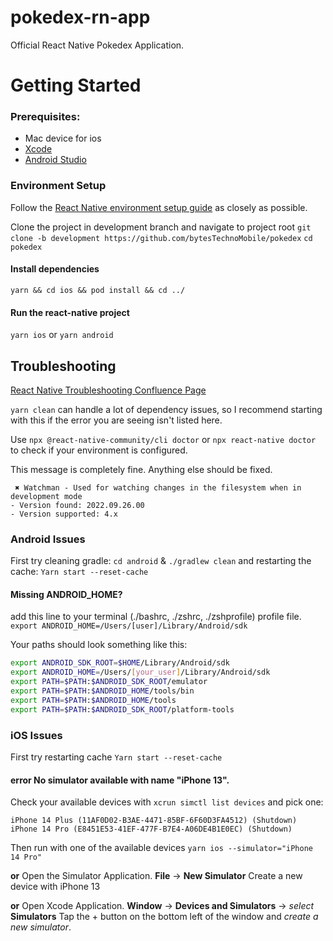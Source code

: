 # pokedex-rn-app
Official React Native Pokedex Application.

# Getting Started
### Prerequisites:
- Mac device for ios
- [Xcode](https://apps.apple.com/us/app/xcode/id497799835?mt=12)
- [Android Studio](https://developer.android.com/studio/index.html)

### Environment Setup
Follow the [React Native environment setup guide](https://reactnative.dev/docs/environment-setup) as closely as possible.


Clone the project in development branch and navigate to project root
`git clone -b development https://github.com/bytesTechnoMobile/pokedex`
`cd pokedex`

#### Install dependencies
`yarn && cd ios && pod install && cd ../`

#### Run the react-native project
`yarn ios` or `yarn android`

## Troubleshooting

[React Native Troubleshooting Confluence Page](https://discogsinc.atlassian.net/wiki/spaces/MAP/pages/258310145/React+Native+Environment+Troubleshooting)

`yarn clean` can handle a lot of dependency issues, so I recommend starting with this if the error you are seeing isn't listed here.

Use `npx @react-native-community/cli doctor`  or `npx react-native doctor` to check if your environment  is configured.

This message is completely fine. Anything else should be fixed.
``` 
 ✖ Watchman - Used for watching changes in the filesystem when in development mode
- Version found: 2022.09.26.00
- Version supported: 4.x
```
### Android Issues
First try cleaning gradle:
`cd android` & `./gradlew clean`
and restarting the cache:
`Yarn start --reset-cache`

#### Missing ANDROID_HOME?
add this line to your terminal (./bashrc, ./zshrc, ./zshprofile) profile file. 
`export ANDROID_HOME=/Users/[user]/Library/Android/sdk`

Your paths should look something like this:
```bash
export ANDROID_SDK_ROOT=$HOME/Library/Android/sdk
export ANDROID_HOME=/Users/[your_user]/Library/Android/sdk
export PATH=$PATH:$ANDROID_SDK_ROOT/emulator  
export PATH=$PATH:$ANDROID_HOME/tools/bin
export PATH=$PATH:$ANDROID_HOME/tools
export PATH=$PATH:$ANDROID_SDK_ROOT/platform-tools
```
### iOS Issues
First try restarting cache `Yarn start --reset-cache`

####  error No simulator available with name "iPhone 13".
Check your available devices with `xcrun simctl list devices` and pick one:
```
iPhone 14 Plus (11AF0D02-B3AE-4471-85BF-6F60D3FA4512) (Shutdown)
iPhone 14 Pro (E8451E53-41EF-477F-B7E4-A06DE4B1E0EC) (Shutdown)
```
Then run with one of the available devices `yarn ios --simulator="iPhone 14 Pro"`

**or**
Open the Simulator Application. **File** -> **New Simulator**  Create a new device with iPhone 13

**or**
Open Xcode Application. **Window** -> **Devices and Simulators** -> *select* **Simulators** 
Tap the + button on the bottom left of the window and *create a new simulator*.
